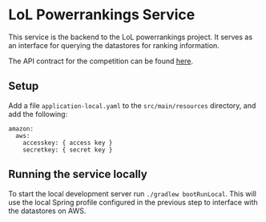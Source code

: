 # LoL Powerrankings Service

This service is the backend to the LoL powerrankings project.  It serves as an interface for querying the datastores for ranking information.

The API contract for the competition can be found [here](https://docs.google.com/document/d/1Klodp4YqE6bIOES026ecmNb_jS5IOntRqLv5EmDAXyc/edit).


## Setup
Add a file `application-local.yaml` to the `src/main/resources` directory, and add the following:

```
amazon:
  aws:
    accesskey: { access key }
    secretkey: { secret key }
```

## Running the service locally
To start the local development server run `./gradlew bootRunLocal`.  This will use the local Spring profile configured in the previous step to interface with the datastores on AWS.